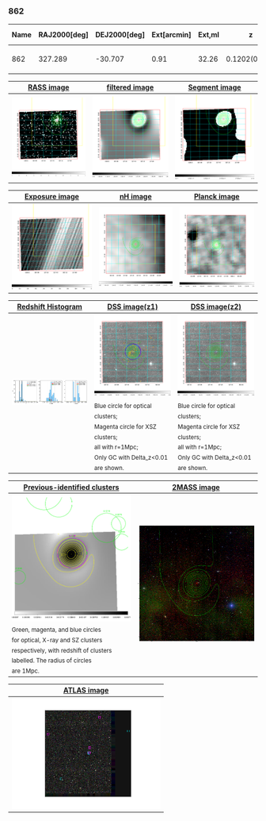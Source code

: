 <div STYLE="page-break-after: always;"></div>

### 862

|Name|RAJ2000[deg]|DEJ2000[deg] |Ext[arcmin]| Ext,ml | z | z_src| C|GC(XSZ,Delta_z<0.01)| GC(OPT,Delta_z<0.01)|GC| R_sig[arcmin] | R500[arcmin] | R500[Mpc]| CRsig[c/s] | CR500[c/s] |L500[1E44 erg/s]|F500[1E-12 erg/s/cm^2]| M500[1E14 Msun]|Tx[keV]|Cnt_sig|Beta|Rc[arcmin]|Comment|Alias|
|---|---|---|---|---|---|------|---|--------|---------|----------|---|---|---|---|---|---|---|---|---|---|---|---|---|---|
|862| 327.289| -30.707| 0.91| 32.26| 0.1202(0.005)| z1, z_xsz| B| MCXC, XB| A, W| A, MCXC, W, XB| 22.231| 8.493| 1.104| 0.435(0.050)| 0.395(0.045)| 2.969(0.192)| 7.891(0.510)| 4.30(0.14)| 5.47(0.11)| 140.3| 0.535(-0.021+0.026)| 0.935(-0.356+0.347)| -| k025|

|[RASS image](../image/862/862_img.pdf)|[filtered image](../image/862/862_fil.pdf)|[Segment image](../image/862/862_seg.pdf)|
|-------------------|--------------------|-------------------|
| <img src="../image/862/862_img.png" width="300">  | <img src="../image/862/862_fil.png" width="300">   | <img src="../image/862/862_seg.png" width="300">  |

|[Exposure image](../image/862/862_mex.pdf)| [nH image](../image/862/862_nh.pdf)| [Planck image](../image/862/862_p.pdf)|
|-------------------|--------------------|-------------------|
|<img src="../image/862/862_mex.png" width="300">   | <img src="../image/862/862_nh.png" width="300">    | <img src="../image/862/862_p.png" width="300"> |

|[Redshift Histogram](../image/862/862_zg.pdf) | [DSS image(z1)](../image/862/862_dss_z1.pdf)      |  [DSS image(z2)](../image/862/862_dss_z2.pdf)    |
|-------------------|--------------------|-------------------|
|<img src="../image/862/862_zg.png" width="300"> |<img src="../image/862/862_dss_z1.png" width="300"> <sub><br>Blue circle for optical clusters; <br>Magenta circle for XSZ clusters; <br>all with r=1Mpc; <br>Only GC with Delta_z<0.01 are shown. </sub>| <img src="../image/862/862_dss_z2.png" width="300"><sub><br>Blue circle for optical clusters; <br>Magenta circle for XSZ clusters; <br>all with r=1Mpc; <br>Only GC with Delta_z<0.01 are shown. </sub> |

|[Previous-identified clusters](../image/862/862_gc.pdf) | [2MASS image](../image/862/862_2mass.pdf)      |
|-------------------|-------------------|
|<img src=../image/862/862_gc.png width="300"> <br><sub>Green, magenta, and blue circles <br>for optical, X-ray and SZ clusters <br>respectively, with redshift of clusters <br>labelled. The radius of circles <br>are 1Mpc.</sub>|<img src="../image/862/862_2mass.png" width="300">  |

|[ATLAS image](../image/862/862_s.pdf)        |
|-------------------|
| <img src="../image/862/862_s.png" width="300">  |
